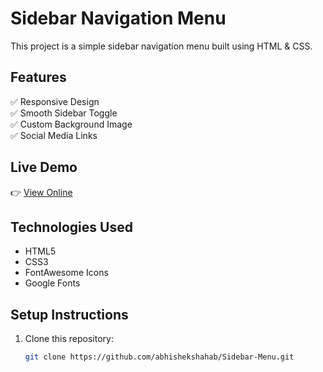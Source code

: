 # Sidebar Navigation Menu

This project is a simple sidebar navigation menu built using HTML & CSS. 

## Features
✅ Responsive Design  
✅ Smooth Sidebar Toggle  
✅ Custom Background Image  
✅ Social Media Links  

## Live Demo  
👉 [View Online](https://abhishekshahab.github.io/Sidebar-Menu/)

## Technologies Used  
- HTML5  
- CSS3  
- FontAwesome Icons  
- Google Fonts  

## Setup Instructions  
1. Clone this repository:  
   ```sh
   git clone https://github.com/abhishekshahab/Sidebar-Menu.git
